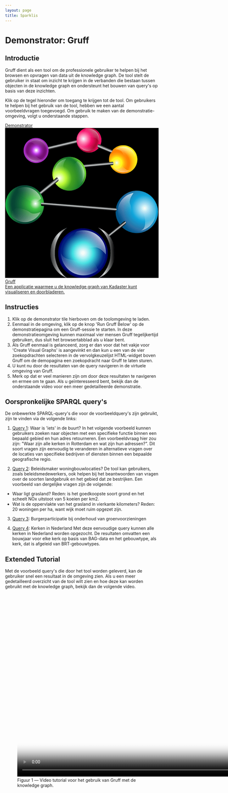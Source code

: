 ```yaml
---
layout: page
title: Sparklis 
---
```


# Demonstrator: Gruff 

## Introductie
Gruff dient als een tool om de professionele gebruiker te helpen bij het browsen en opvragen van data uit de knowledge graph. De tool stelt de gebruiker in staat om inzicht te krijgen in de verbanden die bestaan tussen objecten in de knowledge graph en ondersteunt het bouwen van query's op basis van deze inzichten. 

Klik op de tegel hieronder om toegang te krijgen tot de tool. Om gebruikers te helpen bij het gebruik van de tool, hebben we een aantal voorbeeldvragen toegevoegd. Om gebruik te maken van de demonstratie-omgeving, volgt u onderstaande stappen. 

<div class="cards-wrapper">
  <a href="http://flux.franz.com:9009/kadaster">
    <div class="card">
      <div class="card-type">Demonstrator</div>
      <img class="card-image" src="/assets/images/gruff.png" alt="sparklis">
      <div class="card-title">Gruff</div>
      <div class="card-description">Een applicatie waarmee u de knowledge graph van Kadaster kunt visualiseren en doorbladeren.</div>
	</div>
  </a>
</div>

## Instructies
1. Klik op de demonstrator tile hierboven om de toolomgeving te laden.
2. Eenmaal in de omgeving, klik op de knop 'Run Gruff Below' op de demonstratiepagina om een Gruff-sessie te starten. In deze demonstratieomgeving kunnen maximaal vier mensen Gruff tegelijkertijd gebruiken, dus sluit het browsertabblad als u klaar bent.
3. Als Gruff eenmaal is gelanceerd, zorg er dan voor dat het vakje voor 'Create Visual Graphs' is aangevinkt en dan kun u een van de vier zoekopdrachten selecteren in de vervolgkeuzelijst HTML-widget boven Gruff om de demopagina een zoekopdracht naar Gruff te laten sturen.
4. U kunt nu door de resultaten van de query navigeren in de virtuele omgeving van Gruff.
5. Merk op dat er veel manieren zijn om door deze resultaten te navigeren en ermee om te gaan. Als u geïnteresseerd bent, bekijk dan de onderstaande video voor een meer gedetailleerde demonstratie.

## Oorspronkelijke SPARQL query's 

De onbewerkte SPARQL-query's die voor de voorbeeldquery's zijn gebruikt, zijn te vinden via de volgende links:

  1. [Query 1](https://data.labs.kadaster.nl/igo/-/queries/iets-in-de-buurt/15): Waar is 'iets' in de buurt?
  In het volgende voorbeeld kunnen gebruikers zoeken naar objecten met een specifieke functie binnen een bepaald gebied en hun adres retourneren. Een voorbeeldvraag hier zou zijn: "Waar zijn alle kerken in Rotterdam en wat zijn hun adressen?". Dit soort vragen zijn eenvoudig te veranderen in alternatieve vragen over de locaties van specifieke bedrijven of diensten binnen een bepaalde geografische regio.

  2. [Query 2](https://data.labs.kadaster.nl/igo/-/queries/oppervlakte-kg/14): Beleidsmaker woningbouwlocaties?
  De tool kan gebruikers, zoals beleidsmedewerkers, ook helpen bij het beantwoorden van vragen over de soorten landgebruik en het gebied dat ze bestrijken. Een voorbeeld van dergelijke vragen zijn de volgende: 
  - Waar ligt grasland? Reden: is het goedkoopste soort grond en het scheelt NOx uitstoot van 5 koeien per km2.
  - Wat is de oppervlakte van het grasland in vierkante kilometers? Reden: 20 woningen per ha, want wijk moet ruim opgezet zijn. 

  3. [Query 3](https://data.labs.kadaster.nl/kadaster/-/queries/Burgerparticipatie-bij-onderhoud-van-gro/1): Burgerparticipatie bij onderhoud van groenvoorzieningen

  4. [Query 4](https://data.labs.kadaster.nl/kadaster/-/queries/kerken-in-nederland/1): Kerken in Nederland
  Met deze eenvoudige query kunnen alle kerken in Nederland worden opgezocht. De resultaten omvatten een bouwjaar voor elke kerk op basis van BAG-data en het gebouwtype, als kerk, dat is afgeleid van BRT-gebouwtypes.

## Extended Tutorial

Met de voorbeeld query's die door het tool worden geleverd, kan de gebruiker snel een resultaat in de omgeving zien. Als u een meer gedetailleerd overzicht van de tool wilt zien en hoe deze kan worden gebruikt met de knowledge graph, bekijk dan de volgende video.

<figure id="1">
  <video controls loop poster="/assets/images/gruff.png" width="1200">
	<source src="/assets/videos/gruffdemo_kg.mp4" type="video/mp4">
		Helaas, uw browser kan deze mp4 video niet weergeven.
	</source>
  </video>
  <figcaption>
	Figuur 1 ― Video tutorial voor het gebruik van Gruff met de knowledge graph.
  </figcaption>
</figure>

   

